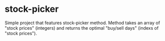 # stock-picker

Simple project that features stock-picker method. Method takes an array of "stock prices" (integers) and returns the optimal "buy/sell days" (indexs of "stock prices").